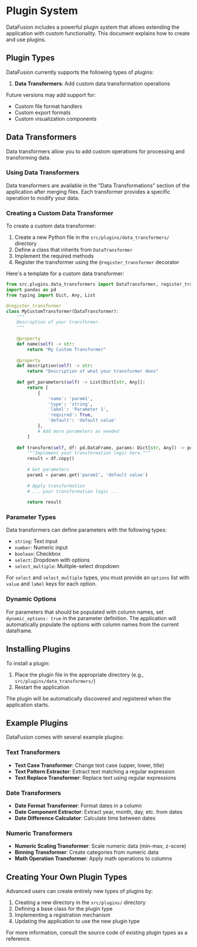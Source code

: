 # Plugin System

DataFusion includes a powerful plugin system that allows extending the application with custom functionality. This document explains how to create and use plugins.

## Plugin Types

DataFusion currently supports the following types of plugins:

1. **Data Transformers**: Add custom data transformation operations

Future versions may add support for:
- Custom file format handlers
- Custom export formats
- Custom visualization components

## Data Transformers

Data transformers allow you to add custom operations for processing and transforming data.

### Using Data Transformers

Data transformers are available in the "Data Transformations" section of the application after merging files. Each transformer provides a specific operation to modify your data.

### Creating a Custom Data Transformer

To create a custom data transformer:

1. Create a new Python file in the `src/plugins/data_transformers/` directory
2. Define a class that inherits from `DataTransformer`
3. Implement the required methods
4. Register the transformer using the `@register_transformer` decorator

Here's a template for a custom data transformer:

```python
from src.plugins.data_transformers import DataTransformer, register_transformer
import pandas as pd
from typing import Dict, Any, List

@register_transformer
class MyCustomTransformer(DataTransformer):
    """
    Description of your transformer.
    """
    
    @property
    def name(self) -> str:
        return "My Custom Transformer"
        
    @property
    def description(self) -> str:
        return "Description of what your transformer does"
        
    def get_parameters(self) -> List[Dict[str, Any]]:
        return [
            {
                'name': 'param1',
                'type': 'string',
                'label': 'Parameter 1',
                'required': True,
                'default': 'default value'
            },
            # Add more parameters as needed
        ]
        
    def transform(self, df: pd.DataFrame, params: Dict[str, Any]) -> pd.DataFrame:
        """Implement your transformation logic here."""
        result = df.copy()
        
        # Get parameters
        param1 = params.get('param1', 'default value')
        
        # Apply transformation
        # ... your transformation logic ...
        
        return result
```

### Parameter Types

Data transformers can define parameters with the following types:

- `string`: Text input
- `number`: Numeric input
- `boolean`: Checkbox
- `select`: Dropdown with options
- `select_multiple`: Multiple-select dropdown

For `select` and `select_multiple` types, you must provide an `options` list with `value` and `label` keys for each option.

### Dynamic Options

For parameters that should be populated with column names, set `dynamic_options: true` in the parameter definition. The application will automatically populate the options with column names from the current dataframe.

## Installing Plugins

To install a plugin:

1. Place the plugin file in the appropriate directory (e.g., `src/plugins/data_transformers/`)
2. Restart the application

The plugin will be automatically discovered and registered when the application starts.

## Example Plugins

DataFusion comes with several example plugins:

### Text Transformers

- **Text Case Transformer**: Change text case (upper, lower, title)
- **Text Pattern Extractor**: Extract text matching a regular expression
- **Text Replace Transformer**: Replace text using regular expressions

### Date Transformers

- **Date Format Transformer**: Format dates in a column
- **Date Component Extractor**: Extract year, month, day, etc. from dates
- **Date Difference Calculator**: Calculate time between dates

### Numeric Transformers

- **Numeric Scaling Transformer**: Scale numeric data (min-max, z-score)
- **Binning Transformer**: Create categories from numeric data
- **Math Operation Transformer**: Apply math operations to columns

## Creating Your Own Plugin Types

Advanced users can create entirely new types of plugins by:

1. Creating a new directory in the `src/plugins/` directory
2. Defining a base class for the plugin type
3. Implementing a registration mechanism
4. Updating the application to use the new plugin type

For more information, consult the source code of existing plugin types as a reference.